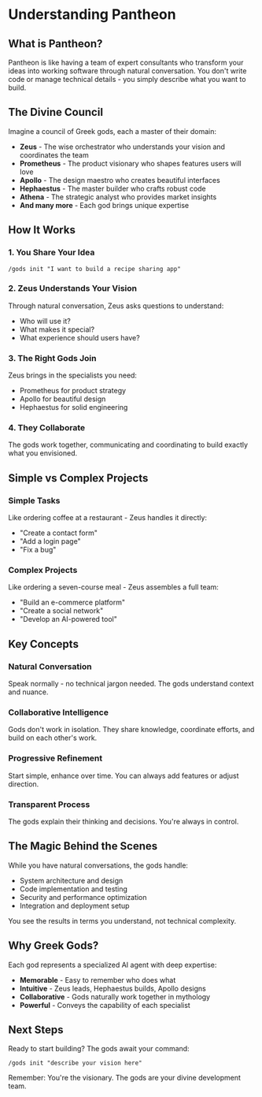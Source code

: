 # Understanding Pantheon

## What is Pantheon?

Pantheon is like having a team of expert consultants who transform your ideas into working software through natural conversation. You don't write code or manage technical details - you simply describe what you want to build.

## The Divine Council

Imagine a council of Greek gods, each a master of their domain:

- **Zeus** - The wise orchestrator who understands your vision and coordinates the team
- **Prometheus** - The product visionary who shapes features users will love
- **Apollo** - The design maestro who creates beautiful interfaces
- **Hephaestus** - The master builder who crafts robust code
- **Athena** - The strategic analyst who provides market insights
- **And many more** - Each god brings unique expertise

## How It Works

### 1. You Share Your Idea
```
/gods init "I want to build a recipe sharing app"
```

### 2. Zeus Understands Your Vision
Through natural conversation, Zeus asks questions to understand:
- Who will use it?
- What makes it special?
- What experience should users have?

### 3. The Right Gods Join
Zeus brings in the specialists you need:
- Prometheus for product strategy
- Apollo for beautiful design
- Hephaestus for solid engineering

### 4. They Collaborate
The gods work together, communicating and coordinating to build exactly what you envisioned.

## Simple vs Complex Projects

### Simple Tasks
Like ordering coffee at a restaurant - Zeus handles it directly:
- "Create a contact form"
- "Add a login page"
- "Fix a bug"

### Complex Projects
Like ordering a seven-course meal - Zeus assembles a full team:
- "Build an e-commerce platform"
- "Create a social network"
- "Develop an AI-powered tool"

## Key Concepts

### Natural Conversation
Speak normally - no technical jargon needed. The gods understand context and nuance.

### Collaborative Intelligence
Gods don't work in isolation. They share knowledge, coordinate efforts, and build on each other's work.

### Progressive Refinement
Start simple, enhance over time. You can always add features or adjust direction.

### Transparent Process
The gods explain their thinking and decisions. You're always in control.

## The Magic Behind the Scenes

While you have natural conversations, the gods handle:
- System architecture and design
- Code implementation and testing
- Security and performance optimization
- Integration and deployment setup

You see the results in terms you understand, not technical complexity.

## Why Greek Gods?

Each god represents a specialized AI agent with deep expertise:
- **Memorable** - Easy to remember who does what
- **Intuitive** - Zeus leads, Hephaestus builds, Apollo designs
- **Collaborative** - Gods naturally work together in mythology
- **Powerful** - Conveys the capability of each specialist

## Next Steps

Ready to start building? The gods await your command:

```
/gods init "describe your vision here"
```

Remember: You're the visionary. The gods are your divine development team.